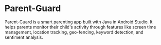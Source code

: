 # Parent-Guard
Parent-Guard is a smart parenting app built with Java in Android Studio. It helps parents monitor their child's activity through features like screen time management, location tracking, geo-fencing, keyword detection, and sentiment analysis.

